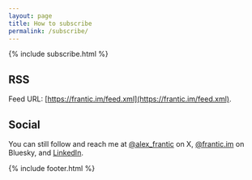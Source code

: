 ```yaml
---
layout: page
title: How to subscribe
permalink: /subscribe/
---
```


{% include subscribe.html %}

## RSS

Feed URL: [https://frantic.im/feed.xml](https://frantic.im/feed.xml).

## Social

You can still follow and reach me at [@alex_frantic](https://twitter.com/alex_frantic) on X, [@frantic.im](https://bsky.app/profile/frantic.im) on Bluesky, and [LinkedIn](https://www.linkedin.com/in/alex-kotliarskyi/).

{% include footer.html %}
